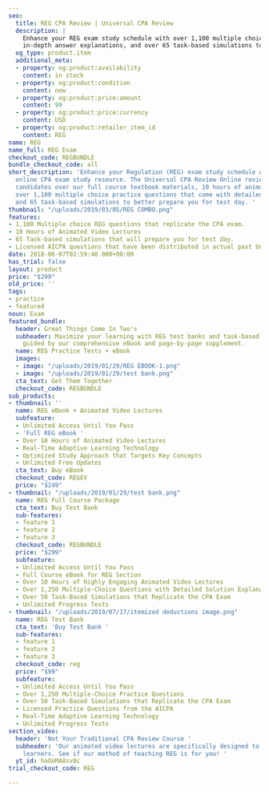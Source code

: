 ```yaml
---
seo:
  title: REG CPA Review | Universal CPA Review
  description: |
    Enhance your REG exam study schedule with over 1,100 multiple choice questions,
    in-depth answer explanations, and over 65 task-based simulations to prepare you for test day.
  og_type: product.item
  additional_meta:
  - property: og:product:availability
    content: in stock
  - property: og:product:condition
    content: new
  - property: og:product:price:amount
    content: 99
  - property: og:product:price:currency
    content: USD
  - property: og:product:retailer_item_id
    content: REG
name: REG
name_full: REG Exam
checkout_code: REGBUNDLE
bundle_checkout_code: all
short_description: 'Enhance your Regulation (REG) exam study schedule with the best
  online CPA exam study resource. The Universal CPA Review Online review course offers
  candidates over our full course textbook materials, 10 hours of animated video lectures,
  over 1,100 multiple choice practice questions that come with detailed answer rationales,
  and 65 task-based simulations to better prepare you for test day. '
thumbnail: "/uploads/2019/03/05/REG COMBO.png"
features:
- 1,100 Multiple choice REG questions that replicate the CPA exam.
- 10 Hours of Animated Video Lectures
- 65 Task-based simulations that will prepare you for test day.
- Licensed AICPA questions that have been distributed in actual past Uniform CPA Exams.
date: 2018-06-07T02:59:40.000+00:00
has_trial: false
layout: product
price: "$299"
old_price: ''
tags:
- practice
- featured
noun: Exam
featured_bundle:
  header: Great Things Come In Two's
  subheader: Maximize your learning with REG test banks and task-based simulations,
    guided by our comprehensive eBook and page-by-page supplement.
  name: REG Practice Tests + eBook
  images:
  - image: "/uploads/2019/01/29/REG EBOOK-1.png"
  - image: "/uploads/2019/01/29/test bank.png"
  cta_text: Get Them Together
  checkout_code: REGBUNDLE
sub_products:
- thumbnail: ''
  name: REG eBook + Animated Video Lectures
  subfeature:
  - Unlimited Access Until You Pass
  - 'Full REG eBook '
  - Over 10 Hours of Animated Video Lectures
  - Real-Time Adaptive Learning Technology
  - Optimized Study Approach that Targets Key Concepts
  - Unlimited Free Updates
  cta_text: Buy eBook
  checkout_code: REGEV
  price: "$249"
- thumbnail: "/uploads/2019/01/29/test bank.png"
  name: REG Full Course Package
  cta_text: Buy Test Bank
  sub-features:
  - feature 1
  - feature 2
  - feature 3
  checkout_code: REGBUNDLE
  price: "$299"
  subfeature:
  - Unlimited Access Until You Pass
  - Full Course eBook for REG Section
  - Over 10 Hours of Highly Engaging Animated Video Lectures
  - Over 1,250 Multiple-Choice Questions with Detailed Solution Explanations
  - Over 50 Task-Based Simulations that Replicate the CPA Exam
  - Unlimited Progress Tests
- thumbnail: "/uploads/2019/07/17/itemized deductions image.png"
  name: REG Test Bank
  cta_text: 'Buy Test Bank '
  sub-features:
  - feature 1
  - feature 2
  - feature 3
  checkout_code: reg
  price: "$99"
  subfeature:
  - Unlimited Access Until You Pass
  - Over 1,250 Multiple-Choice Practice Questions
  - Over 50 Task-Based Simulations that Replicate the CPA Exam
  - Licensed Practice Questions from the AICPA
  - Real-Time Adaptive Learning Technology
  - Unlimited Progress Tests
section_video:
  header: 'Not Your Traditional CPA Review Course '
  subheader: 'Our animated video lectures are specifically designed to help visual
    learners. See if our method of teaching REG is for you! '
  yt_id: haOoMA8sv8c
trial_checkout_code: REG

---
```

